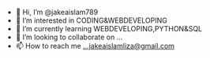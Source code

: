 - 👋 Hi, I’m @jakeaislam789
- 👀 I’m interested in CODING&WEBDEVELOPING
- 🌱 I’m currently learning WEBDEVELOPING,PYTHON&SQL
- 💞️ I’m looking to collaborate on ...
- 📫 How to reach me ...jakeaislamliza@gmail.com

<!---
jakeaislam789/jakeaislam789 is a ✨ special ✨ repository because its `README.md` (this file) appears on your GitHub profile.
You can click the Preview link to take a look at your changes.
--->
